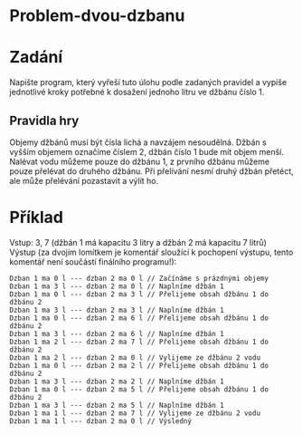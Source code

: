 # Problem-dvou-dzbanu

# Zadání
Napište program, který vyřeší tuto úlohu podle zadaných pravidel a vypíše jednotlivé kroky potřebné
k dosažení jednoho litru ve džbánu číslo 1.
## Pravidla hry
Objemy džbánů musí být čísla lichá a navzájem nesoudělná.
Džbán s vyšším objemem označíme číslem 2, džbán číslo 1 bude mít objem menší.
Nalévat vodu můžeme pouze do džbánu 1, z prvního džbánu můžeme pouze přelévat  do druhého džbánu. Při přelívání nesmí druhý džbán přetéct, ale může přelévání pozastavit a výlít ho.

# Příklad
Vstup: 3, 7 (džbán 1 má kapacitu 3 litry a džbán 2 má kapacitu 7 litrů)
Výstup (za dvojím lomítkem je komentář sloužící k pochopení výstupu, tento komentář není součástí
finálního programu!):

~~~
Dzban 1 ma 0 l --- dzban 2 ma 0 l // Začínáme s prázdnými objemy
Dzban 1 ma 3 l --- dzban 2 ma 0 l // Naplníme džbán 1
Dzban 1 ma 0 l --- dzban 2 ma 3 l // Přelijeme obsah džbánu 1 do džbánu 2
Dzban 1 ma 3 l --- dzban 2 ma 3 l // Naplníme džbán 1
Dzban 1 ma 0 l --- dzban 2 ma 6 l // Přelijeme obsah džbánu 1 do džbánu 2
Dzban 1 ma 3 l --- dzban 2 ma 6 l // Naplníme džbán 1
Dzban 1 ma 2 l --- dzban 2 ma 7 l // Přelijeme obsah džbánu 1 do džbánu 2
Dzban 1 ma 2 l --- dzban 2 ma 0 l // Vylijeme ze džbánu 2 vodu
Dzban 1 ma 0 l --- dzban 2 ma 2 l // Přelijeme obsah džbánu 1 do džbánu 2
Dzban 1 ma 3 l --- dzban 2 ma 2 l // Naplníme džbán 1
Dzban 1 ma 0 l --- dzban 2 ma 5 l // Přelijeme obsah džbánu 1 do džbánu 2
Dzban 1 ma 3 l --- dzban 2 ma 5 l // Naplníme džbán 1
Dzban 1 ma 1 l --- dzban 2 ma 7 l // Vylijeme ze džbánu 2 vodu
Dzban 1 ma 1 l --- dzban 2 ma 0 l // Výsledný
~~~
